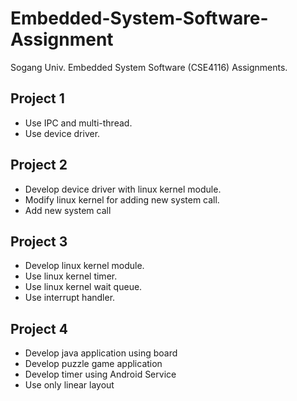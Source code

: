 Embedded-System-Software-Assignment
=====================================
Sogang Univ. Embedded System Software (CSE4116) Assignments.

Project 1
--------------
- Use IPC and multi-thread.
- Use device driver.

Project 2
--------------
- Develop device driver with linux kernel module.
- Modify linux kernel for adding new system call.
- Add new system call

Project 3
-------------
- Develop linux kernel module.
- Use linux kernel timer.
- Use linux kernel wait queue.
- Use interrupt handler.

Project 4
---------------
- Develop java application using board
- Develop puzzle game application
- Develop timer using Android Service
- Use only linear layout
